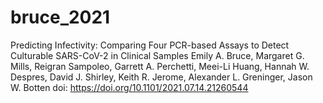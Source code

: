 # bruce_2021
Predicting Infectivity: Comparing Four PCR-based Assays to Detect Culturable SARS-CoV-2 in Clinical Samples
Emily A. Bruce, Margaret G. Mills, Reigran Sampoleo, Garrett A. Perchetti, Meei-Li Huang, Hannah W. Despres, David J. Shirley, Keith R. Jerome, Alexander L. Greninger, Jason W. Botten 
doi: https://doi.org/10.1101/2021.07.14.21260544
